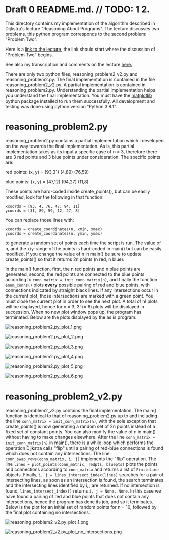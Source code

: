 # Draft 0 README.md. // TODO: 1 2.

This directory contains my implementation of the algorithm described in Dijkstra's lecture "Reasoning About Programs". The lecture discusses two problems, this python program corresponds to the second problem: "Problem Two".

Here is a [link to the lecture](https://www.youtube.com/watch?v=OeiSWZs3GfI&t=27m06s), the link should start where the discussion of "Problem Two" begins.

See also my transcription and comments on the lecture [here.](https://github.com/darbinreyes/subparprogrammer/blob/master/Dijkstra/youtube/reasoning/problem2/Reasoning_About_Programs_Problem_2.md)

There are only two python files, reasoning_problem2_v2.py and reasoning_problem2.py. The final implementation is contained in the file reasoning_problem2_v2.py. A partial implementation is contained in reasoning_problem2.py. Understanding the partial implementation helps you understand the final implementation.
You must have the [matplotlib](https://matplotlib.org/tutorials/introductory/usage.html) python package installed to run them successfully. All development and testing was done using python version "Python 3.8.1".

# reasoning_problem2.py

reasoning_problem2.py contains a partial implementation which I developed on the way towards the final implementation. As is, this partial implementation takes as its input a specific case of n = 3, therefore there are 3 red points and 3 blue points under consideration. The specific points are:

red points: 
(x, y) = 
(93,31) 
(4,89)
(76,59)

blue points: 
(x, y) = 
(47,12)
(94,27)
(11,8)

These points are hard-coded inside create_points(), but can be easily modified, look for the following in that function:

``` 
xcoords = [93, 4, 76, 47, 94, 11]
ycoords = [31, 89, 59, 12, 27, 8]
```

You can replace those lines with:

```
xcoords = create_coordinates(n, xmin, xmax)
ycoords = create_coordinates(n, ymin, ymax)
```

to generate a random set of points each time the script is run. The value of n, and the x/y-range of the points is hard-coded in main() but can be easily modified. If you change the value of n in main() be sure to update create_points() so that it returns 2n points (n red, n blue). 

In the main() function, first, the n red points and n blue points are generated, second, the red points are connected to the blue points according to `conn_matrix = init_conn_matrix(n)`, and finally the function `enum_conns()` plots **every** possible pairing of red and blue points, with connections indicated by straight black lines. If any intersections occur in the current plot, those intersections are marked with a green point. You must close the current plot in order to see the next plot. A total of n! plots will be displayed, hence for n = 3, 3! (= 6) plots will be displayed in succession. When no new plot window pops up, the program has terminated. Below are the plots displayed by the as is program:

![reasoning_problem2.py_plot_1.png](reasoning_problem2.py_plot_1.png)

![reasoning_problem2.py_plot_2.png](reasoning_problem2.py_plot_2.png)

![reasoning_problem2.py_plot_3.png](reasoning_problem2.py_plot_3.png)

![reasoning_problem2.py_plot_4.png](reasoning_problem2.py_plot_4.png)

![reasoning_problem2.py_plot_5.png](reasoning_problem2.py_plot_5.png)

![reasoning_problem2.py_plot_6.png](reasoning_problem2.py_plot_6.png)

# reasoning_problem2_v2.py

reasoning_problem2_v2.py contains the final implementation. The main() function is identical to that of reasoning_problem2.py up to and including the line `conn_matrix = init_conn_matrix(n)`, with the sole exception that create_points() is now generating a random set of 2n points instead of a fixed set of constant points. You can also modify the value of n in main() without having to make changes elsewhere. After the line `conn_matrix = init_conn_matrix(n)` in main(), there is a while loop which performs the operation Dijkstra calls "flip" until a pairing of red-blue connections is found which does not contain any intersections. The line `conn_swap_rows(conn_matrix, i, j)` implements the "flip" operation. The line `lines = plot_points(conn_matrix, redpts, bluepts)` plots the points and connections according to `conn_matrix` and returns a list of `FiniteLine` objects. Finally, `i, j = lines_intersect_index(lines)` searches for a pair of intersecting lines, as soon as an intersection is found, the search terminates and the intersecting lines identified by i, j are returned. If no intersection is found, `lines_intersect_index()` returns `i, j = None, None`. In this case we have found a pairing of red and blue points that does not contain any intersections, hence the program has done its job, and so it terminates. Below is the plot for an initial set of random points for n = 10, followed by the final plot containing no intersections.

![reasoning_problem2_v2.py_plot_1.png](reasoning_problem2_v2.py_plot_1.png)

![reasoning_problem2_v2.py_plot_no_intersections.png](reasoning_problem2_v2.py_plot_no_intersections.png)


